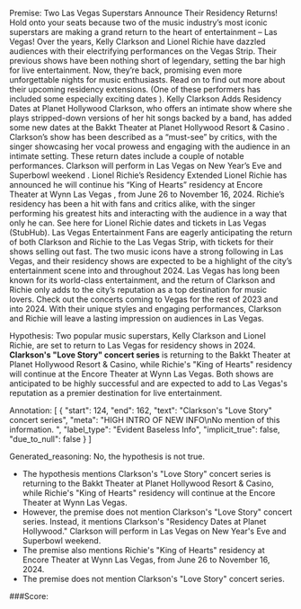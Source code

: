 
Premise:
Two Las Vegas Superstars Announce Their Residency Returns!
Hold onto your seats because two of the music industry’s most iconic superstars are making a grand return to the heart of entertainment – Las Vegas!
Over the years, Kelly Clarkson and Lionel Richie have dazzled audiences with their electrifying performances on the Vegas Strip. Their previous shows have been nothing short of legendary, setting the bar high for live entertainment.
Now, they’re back, promising even more unforgettable nights for music enthusiasts. Read on to find out more about their upcoming residency extensions.
(One of these performers has included some especially exciting dates ).
Kelly Clarkson Adds Residency Dates at Planet Hollywood
Clarkson, who offers an intimate show where she plays stripped-down versions of her hit songs backed by a band, has added some new dates at the Bakkt Theater at Planet Hollywood Resort & Casino .
Clarkson’s show has been described as a “must-see” by critics, with the singer showcasing her vocal prowess and engaging with the audience in an intimate setting.
These return dates include a couple of notable performances. Clarkson will perform in Las Vegas on New Year’s Eve and Superbowl weekend .
Lionel Richie’s Residency Extended
Lionel Richie has announced he will continue his “King of Hearts” residency at Encore Theater at Wynn Las Vegas , from June 26 to November 16, 2024.
Richie’s residency has been a hit with fans and critics alike, with the singer performing his greatest hits and interacting with the audience in a way that only he can.
See here for Lionel Richie dates and tickets in Las Vegas (StubHub).
Las Vegas Entertainment
Fans are eagerly anticipating the return of both Clarkson and Richie to the Las Vegas Strip, with tickets for their shows selling out fast. The two music icons have a strong following in Las Vegas, and their residency shows are expected to be a highlight of the city’s entertainment scene into and throughout 2024.
Las Vegas has long been known for its world-class entertainment, and the return of Clarkson and Richie only adds to the city’s reputation as a top destination for music lovers.
Check out the concerts coming to Vegas for the rest of 2023 and into 2024.
With their unique styles and engaging performances, Clarkson and Richie will leave a lasting impression on audiences in Las Vegas.

Hypothesis:
Two popular music superstars, Kelly Clarkson and Lionel Richie, are set to return to Las Vegas for residency shows in 2024. **Clarkson's "Love Story" concert series** is returning to the Bakkt Theater at Planet Hollywood Resort & Casino, while Richie's "King of Hearts" residency will continue at the Encore Theater at Wynn Las Vegas. Both shows are anticipated to be highly successful and are expected to add to Las Vegas's reputation as a premier destination for live entertainment.

Annotation:
[
  {
    "start": 124,
    "end": 162,
    "text": "Clarkson's \"Love Story\" concert series",
    "meta": "HIGH INTRO OF NEW INFO\nNo mention of this information. ",
    "label_type": "Evident Baseless Info",
    "implicit_true": false,
    "due_to_null": false
  }
]

Generated_reasoning:
No, the hypothesis is not true. 
- The hypothesis mentions Clarkson's "Love Story" concert series is returning to the Bakkt Theater at Planet Hollywood Resort & Casino, while Richie's "King of Hearts" residency will continue at the Encore Theater at Wynn Las Vegas. 
- However, the premise does not mention Clarkson's "Love Story" concert series. Instead, it mentions Clarkson's "Residency Dates at Planet Hollywood." Clarkson will perform in Las Vegas on New Year's Eve and Superbowl weekend. 
- The premise also mentions Richie's "King of Hearts" residency at Encore Theater at Wynn Las Vegas, from June 26 to November 16, 2024. 
- The premise does not mention Clarkson's "Love Story" concert series.

###Score:
